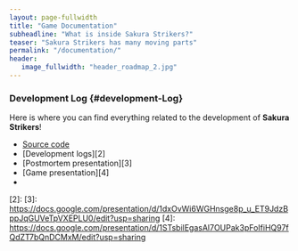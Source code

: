```yaml
---
layout: page-fullwidth
title: "Game Documentation"
subheadline: "What is inside Sakura Strikers?"
teaser: "Sakura Strikers has many moving parts"
permalink: "/documentation/"
header:
   image_fullwidth: "header_roadmap_2.jpg"
---
```


### Development Log   {#development-Log}

Here is where you can find everything related to the development of <strong>Sakura Strikers</strong>!

* [Source code][1]
* [Development logs][2]
* [Postmortem presentation][3]
* [Game presentation][4]
* 

 [1]: https://github.com/IProxyPI/CSS385_Project 
 [2]: 
 [3]: https://docs.google.com/presentation/d/1dxOvWi6WGHnsge8p_u_ET9JdzBppJqGUVeTpVXEPLU0/edit?usp=sharing
 [4]: https://docs.google.com/presentation/d/1STsbilEgasAl7OUPak3pFoIfiHQ97fQdZT7bQnDCMxM/edit?usp=sharing
